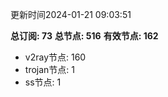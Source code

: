 更新时间2024-01-21 09:03:51

**总订阅: 73**
**总节点: 516**
**有效节点: 162**
- v2ray节点: 160
- trojan节点: 1
- ss节点: 1
